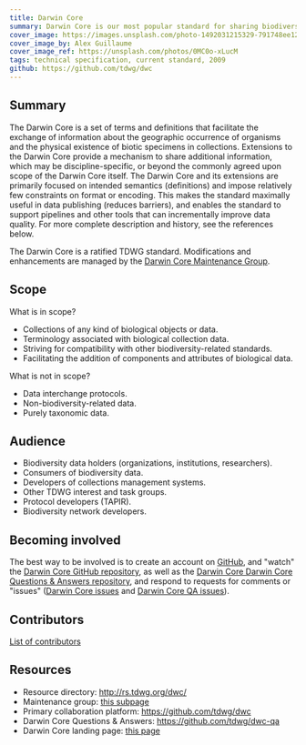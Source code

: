 ```yaml
---
title: Darwin Core
summary: Darwin Core is our most popular standard for sharing biodiversity information.
cover_image: https://images.unsplash.com/photo-1492031215329-791748ee1253
cover_image_by: Alex Guillaume
cover_image_ref: https://unsplash.com/photos/0MC0o-xLucM
tags: technical specification, current standard, 2009
github: https://github.com/tdwg/dwc
---
```


## Summary

The Darwin Core is a set of terms and definitions that facilitate the exchange of information about the geographic occurrence of organisms and the physical existence of biotic specimens in collections. Extensions to the Darwin Core provide a mechanism to share additional information, which may be discipline-specific, or beyond the commonly agreed upon scope of the Darwin Core itself. The Darwin Core and its extensions are primarily focused on intended semantics (definitions) and impose relatively few constraints on format or encoding. This makes the standard maximally useful in data publishing (reduces barriers), and enables the standard to support pipelines and other tools that can incrementally improve data quality. For more complete description and history, see the references below.

The Darwin Core is a ratified TDWG standard. Modifications and enhancements are managed by the [Darwin Core Maintenance Group]({filename}maintenance/index.md).

## Scope

What is in scope?

 - Collections of any kind of biological objects or data.
 - Terminology associated with biological collection data.
 - Striving for compatibility with other biodiversity-related standards.
 - Facilitating the addition of components and attributes of biological data.
 
What is not in scope?

 - Data interchange protocols.
 - Non-biodiversity-related data.
 - Purely taxonomic data.

## Audience

 - Biodiversity data holders (organizations, institutions, researchers).
 - Consumers of biodiversity data.
 - Developers of collections management systems.
 - Other TDWG interest and task groups.
 - Protocol developers (TAPIR).
 - Biodiversity network developers.

## Becoming involved

The best way to be involved is to create an account on [GitHub](https://github.com), and "watch" the [Darwin Core GitHub repository](https://github.com/tdwg/dwc), as well as the [Darwin Core Darwin Core Questions & Answers repository](https://github.com/tdwg/dwc-qa), and respond to requests for comments or "issues" ([Darwin Core issues](https://github.com/tdwg/dwc/issues) and [Darwin Core QA issues](https://github.com/tdwg/dwc-qa/issues/)).

## Contributors

[List of contributors](https://github.com/tdwg/dwc/contributors)

## Resources

 - Resource directory: <http://rs.tdwg.org/dwc/>
 - Maintenance group: [this subpage]({filename}maintenance/index.md)
 - Primary collaboration platform: <https://github.com/tdwg/dwc>
 - Darwin Core Questions & Answers: <https://github.com/tdwg/dwc-qa>
 - Darwin Core landing page: [this page](https://www.tdwg.org/standards/dwc/)
